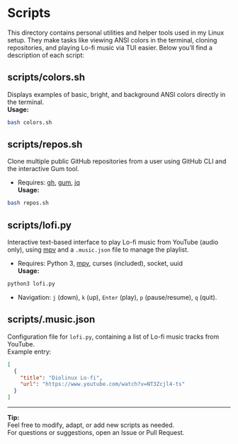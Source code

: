 # Scripts

This directory contains personal utilities and helper tools used in my Linux setup. They make tasks like viewing ANSI colors in the terminal, cloning repositories, and playing Lo-fi music via TUI easier. Below you’ll find a description of each script:

## scripts/colors.sh

Displays examples of basic, bright, and background ANSI colors directly in the terminal.  
**Usage:**  
```sh
bash colors.sh
```

## scripts/repos.sh

Clone multiple public GitHub repositories from a user using GitHub CLI and the interactive Gum tool.  
- Requires: [gh](https://cli.github.com/), [gum](https://github.com/charmbracelet/gum), [jq](https://stedolan.github.io/jq/)  
**Usage:**  
```sh
bash repos.sh
```

## scripts/lofi.py

Interactive text-based interface to play Lo-fi music from YouTube (audio only), using [mpv](https://mpv.io/) and a `.music.json` file to manage the playlist.  
- Requires: Python 3, [mpv](https://mpv.io/), curses (included), socket, uuid  
**Usage:**  
```sh
python3 lofi.py
```
- Navigation: `j` (down), `k` (up), `Enter` (play), `p` (pause/resume), `q` (quit).

## scripts/.music.json

Configuration file for `lofi.py`, containing a list of Lo-fi music tracks from YouTube.  
Example entry:
```json
[
  {
    "title": "Diolinux Lo-fi",
    "url": "https://www.youtube.com/watch?v=NT3Zcjl4-ts"
  }
]
```

---

**Tip:**  
Feel free to modify, adapt, or add new scripts as needed.  
For questions or suggestions, open an Issue or Pull Request.

